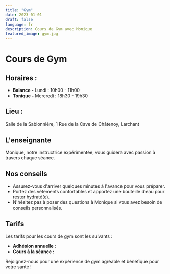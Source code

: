 ```yaml
---
title: "Gym"
date: 2023-01-01
draft: false
language: fr
description: Cours de Gym avec Monique
featured_image: gym.jpg
---
```


# Cours de Gym 

## Horaires :
- **Balance -** Lundi : 10h00 - 11h00
- **Tonique -** Mercredi : 18h30 - 19h30

## Lieu : 
Salle de la Sablonnière, 1 Rue de la Cave de Châtenoy, Larchant

## L'enseignante 
Monique, notre instructrice expérimentée, vous guidera avec passion à travers chaque séance.

## Nos conseils
- Assurez-vous d'arriver quelques minutes à l'avance pour vous préparer.
- Portez des vêtements confortables et apportez une bouteille d'eau pour rester hydraté(e).
- N'hésitez pas à poser des questions à Monique si vous avez besoin de conseils personnalisés.

## Tarifs
Les tarifs pour les cours de gym sont les suivants :
- **Adhésion annuelle :** 
- **Cours à la séance :**

Rejoignez-nous pour une expérience de gym agréable et bénéfique pour votre santé !

